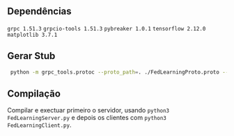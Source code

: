## Dependências

`grpc 1.51.3`
`grpcio-tools 1.51.3`
`pybreaker 1.0.1`
`tensorflow 2.12.0`
`matplotlib 3.7.1`

## Gerar Stub

  ```sh
   python -m grpc_tools.protoc --proto_path=. ./FedLearningProto.proto --python_out=. --grpc_python_out=.
  ```

## Compilação

Compilar e exectuar primeiro o servidor, usando `python3 FedLearningServer.py` e depois os clientes com `python3 FedLearningClient.py`.
